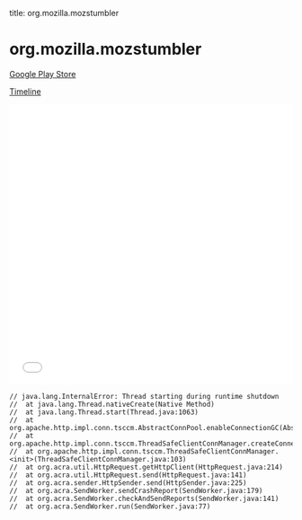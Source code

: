 title: org.mozilla.mozstumbler

# org.mozilla.mozstumbler

[Google Play Store](https://play.google.com/store/apps/details?id=org.mozilla.mozstumbler)

[Timeline](./vis-timeline.html)

<iframe src="./vis-timeline.html" width="100%" height="500px" style="border:none;"></iframe>

```
// java.lang.InternalError: Thread starting during runtime shutdown
// 	at java.lang.Thread.nativeCreate(Native Method)
// 	at java.lang.Thread.start(Thread.java:1063)
// 	at org.apache.http.impl.conn.tsccm.AbstractConnPool.enableConnectionGC(AbstractConnPool.java:145)
// 	at org.apache.http.impl.conn.tsccm.ThreadSafeClientConnManager.createConnectionPool(ThreadSafeClientConnManager.java:125)
// 	at org.apache.http.impl.conn.tsccm.ThreadSafeClientConnManager.<init>(ThreadSafeClientConnManager.java:103)
// 	at org.acra.util.HttpRequest.getHttpClient(HttpRequest.java:214)
// 	at org.acra.util.HttpRequest.send(HttpRequest.java:141)
// 	at org.acra.sender.HttpSender.send(HttpSender.java:225)
// 	at org.acra.SendWorker.sendCrashReport(SendWorker.java:179)
// 	at org.acra.SendWorker.checkAndSendReports(SendWorker.java:141)
// 	at org.acra.SendWorker.run(SendWorker.java:77)

```



